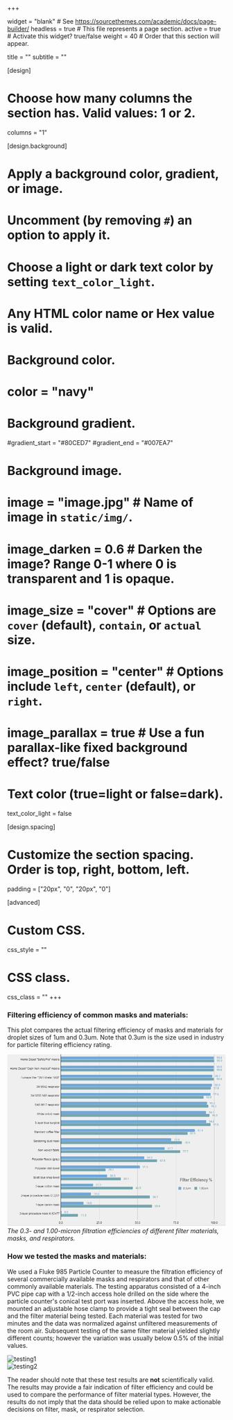 +++

widget = "blank"  # See https://sourcethemes.com/academic/docs/page-builder/
headless = true  # This file represents a page section.
active = true  # Activate this widget? true/false
weight = 40  # Order that this section will appear.

title = ""
subtitle = ""

[design]
  # Choose how many columns the section has. Valid values: 1 or 2.
  columns = "1"

[design.background]
  # Apply a background color, gradient, or image.
  #   Uncomment (by removing `#`) an option to apply it.
  #   Choose a light or dark text color by setting `text_color_light`.
  #   Any HTML color name or Hex value is valid.

  # Background color.
  # color = "navy"
  
  # Background gradient.
  #gradient_start = "#80CED7"
  #gradient_end = "#007EA7"
  
  # Background image.
  # image = "image.jpg"  # Name of image in `static/img/`.
  # image_darken = 0.6  # Darken the image? Range 0-1 where 0 is transparent and 1 is opaque.
  # image_size = "cover"  #  Options are `cover` (default), `contain`, or `actual` size.
  # image_position = "center"  # Options include `left`, `center` (default), or `right`.
  # image_parallax = true  # Use a fun parallax-like fixed background effect? true/false
  
  # Text color (true=light or false=dark).
  text_color_light = false

[design.spacing]
  # Customize the section spacing. Order is top, right, bottom, left.
  padding = ["20px", "0", "20px", "0"]

[advanced]
 # Custom CSS. 
 css_style = ""
 
 # CSS class.
 css_class = ""
+++

<div class="container-fluid">
  <div class="row">
    <div class="col-xs-12 col-sm-12 col-md-12 col-lg-12 col-xl-12">
      <h3>Filtering efficiency of common masks and materials:</h3>
      <p> This plot compares the actual filtering efficiency of masks and materials for droplet sizes of 1um and 0.3um.  Note that 0.3um is the size used in industry for particle filtering efficiency rating. </p>
    </div>
  </div>
  <div class="row align-items-center mt-4">
    <div class="col-xs-12 col-sm-12 col-md-12 col-lg-10 col-xl-9 mx-auto d-block float-xs-none">
       <img class="img-responsive" src="https://github.com/dickansj/MasterYourPPE/blob/master/assets/images/testing/Chart%20of%20filter%20efficiency%20%2005.JPG?raw=true" alt="Comparison of Filtration Efficiencies">
    </div>
  </div>
  <div class="row justify-content-center">
    <div class="col-xs-12 col-sm-12 col-md-12 col-lg-10 col-xl-9 mb-4>
      <p class="text-justify"><em>The 0.3- and 1.00-micron filtration efficiencies of different filter materials, masks, and respirators.</em></p>
    </div>
  </div>
  <div class="row align-items-left">
    <div class="col-xs-12 col-sm-12 col-md-12 col-lg-12 col-xl-12">
      <h3>How we tested the masks and materials:</h3>
    </div>
  </div>
  <div class="row">
    <div class="col-xs-12 col-sm-12 col-md-8 col-lg-8 col-xl-8">
      <p class="text-left">We used a Fluke 985 Particle Counter to measure the filtration efficiency of several commercially available masks and respirators and that of other commonly available materials.  The testing apparatus consisted of a 4-inch PVC pipe cap with a 1/2-inch access hole drilled on the side where the particle counter's conical test port was inserted.  Above the access hole, we mounted an adjustable hose clamp to provide a tight seal between the cap and the filter material being tested.  Each material was tested for two minutes and the data was normalized against unfiltered measurements of the room air.  Subsequent testing of the same filter material yielded slightly different counts; however the variation was usually below 0.5% of the initial values.</p>
    </div>
    <div class="col-xs-5 col-sm-5 col-md-4 col-lg-4 col-xl-4 order-xs-last order-sm-last order-md-first order-lg-first order-xl-first my-4">
      <img class="img-fluid" src="https://i.imgur.com/zRnrI99.png" alt="testing1">
    </div>
  </div>
  <div class="row">
    <div class="col-xs-6 col-sm-6 col-md-4 col-lg-4 col-xl-4 my-4 ml-4">
      <img class="img-fluid" src="https://i.imgur.com/wGjUPlB.png" alt="testing2">
    </div>
    <div class="col-xs-12 col-sm-12 col-md-8 col-lg-8 col-xl-8">
      <p class="text-left">The reader should note that these test results are <b>not</b> scientifically valid.  The results may provide a fair indication of filter efficiency and could be used to compare the performance of filter material types. However, the results do not imply that the data should be relied upon to make actionable decisions on filter, mask, or respirator selection.</p>    
    </div>
  </div>

</div>
